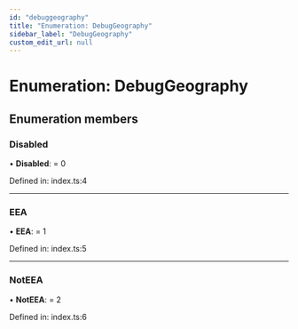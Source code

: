 ```yaml
---
id: "debuggeography"
title: "Enumeration: DebugGeography"
sidebar_label: "DebugGeography"
custom_edit_url: null
---
```


# Enumeration: DebugGeography

## Enumeration members

### Disabled

• **Disabled**: = 0

Defined in: index.ts:4

___

### EEA

• **EEA**: = 1

Defined in: index.ts:5

___

### NotEEA

• **NotEEA**: = 2

Defined in: index.ts:6
